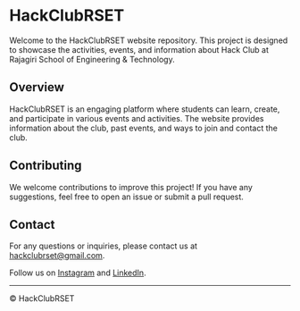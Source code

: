 # HackClubRSET

Welcome to the HackClubRSET website repository. This project is designed to showcase the activities, events, and information about Hack Club at Rajagiri School of Engineering & Technology.

## Overview

HackClubRSET is an engaging platform where students can learn, create, and participate in various events and activities. The website provides information about the club, past events, and ways to join and contact the club.


## Contributing

We welcome contributions to improve this project! If you have any suggestions, feel free to open an issue or submit a pull request.


## Contact

For any questions or inquiries, please contact us at hackclubrset@gmail.com.

Follow us on [Instagram](https://www.instagram.com/hackclubrset/) and [LinkedIn](https://www.linkedin.com/company/hack-club-rset/).

---

© HackClubRSET
